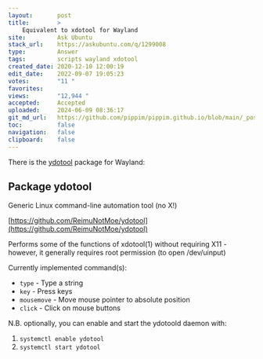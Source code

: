 ```yaml
---
layout:       post
title:        >
    Equivalent to xdotool for Wayland
site:         Ask Ubuntu
stack_url:    https://askubuntu.com/q/1299008
type:         Answer
tags:         scripts wayland xdotool
created_date: 2020-12-10 12:00:19
edit_date:    2022-09-07 19:05:23
votes:        "11 "
favorites:    
views:        "12,944 "
accepted:     Accepted
uploaded:     2024-06-09 08:36:17
git_md_url:   https://github.com/pippim/pippim.github.io/blob/main/_posts/2020/2020-12-10-Equivalent-to-xdotool-for-Wayland.md
toc:          false
navigation:   false
clipboard:    false
---
```


There is the [ydotool][1] package for Wayland:

## Package ydotool

Generic Linux command-line automation tool (no X!)

[https://github.com/ReimuNotMoe/ydotool](https://github.com/ReimuNotMoe/ydotool)

Performs some of the functions of xdotool(1) without requiring X11 -
however, it generally requires root permission (to open /dev/uinput)

Currently implemented command(s):

- `type` - Type a string
- `key` - Press keys
- `mousemove` - Move mouse pointer to absolute position
- `click` - Click on mouse buttons

N.B. optionally, you can enable and start the ydotoold daemon with:

1. `systemctl enable ydotool`
1. `systemctl start ydotool`


  [1]: https://www.mankier.com/package/ydotool
